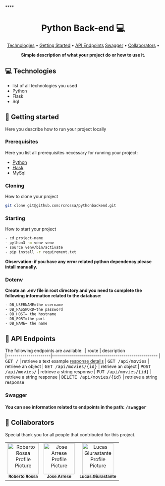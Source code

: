 ****<h1 align="center" style="font-weight: bold;">Python Back-end 💻</h1>

<p align="center">
 <a href="#tech">Technologies</a> • 
 <a href="#started">Getting Started</a> • 
  <a href="#routes">API Endpoints</a> 
  <a href="#swagger">Swagger</a> •
 <a href="#colab">Collaborators</a> •
 <!-- <a href="#contribute">Contribute</a> -->
</p>

<p align="center">
    <b>Simple description of what your project do or how to use it.</b>
</p>
<h2 id="tech">💻 Technologies</h2>

- list of all technologies you used
- Python
- Flask
- Sql

<h2 id="started">🚀 Getting started</h2>

Here you describe how to run your project locally

<h3>Prerequisites</h3>

Here you list all prerequisites necessary for running your project:

- [Python](https://www.python.org)
- [Flask](https://github.com)
- [MySql](https://www.mysql.com)

<h3>Cloning</h3>

How to clone your project


```bash
git clone git@github.com:rcrossa/pythonbackend.git
```

<h3>Starting</h3>

How to start your project

```bash
- cd project-name
- python3 -m venv venv
- source venv/bin/activate 
- pip install -r requirement.txt
```
<b>Observation: if you have any error related python dependency please intall manually.</b>

<h3>Dotenv</h3>
<b>Create an .env file in root directory and you need to complete the following information related to the database:</b> 

```bash
- DB_USERNAME=the username 
- DB_PASSWORD=the password 
- DB_HOST= the hostname 
- DB_PORT=the port 
- DB_NAME= the name 
```


 <h2 id="routes">📍 API Endpoints</h2>

The following endpoints are available:
​
| route               | description                                          
|----------------------|-----------------------------------------------------
| <kbd>GET /</kbd>     | retrieve a text example [response details](#get-text)
| <kbd>GET /api/movies</kbd>     | retrieve an object 
| <kbd>GET /api/movies/{id}</kbd>     | retrieve an object 
| <kbd>POST /api/movies/</kbd>     | retrieve a string response 
| <kbd>PUT /api/movies/{id}</kbd>     | retrieve a string response
| <kbd>DELETE /api/movies/{id}</kbd>     | retrieve a string response


<h3 id="swagger">Swagger</h3>
<h4>You can see information related to endpoints in the path:  <kbd> /swagger</kbd></h4>


<h2 id="colab">🤝 Collaborators</h2>

Special thank you for all people that contributed for this project.

<table>
  <tr>
    <td align="center">
      <a href="#">
        <img src="https://avatars.githubusercontent.com/u/28865492?v=4" width="100px;" alt="Roberto Rossa Profile Picture"/><br>
        <sub>
          <b>Roberto Rossa</b>
        </sub>
      </a>
    </td>
    <td align="center">
      <a href="#">
        <img src="https://avatars.githubusercontent.com/u/49814034?v=4" width="100px;" alt="Jose Arrese Profile Picture"/><br>
        <sub>
          <b>Jose Arrese</b>
        </sub>
      </a>
    </td>
    <td align="center">
      <a href="#">
        <img src="https://avatars.githubusercontent.com/u/20940000?v=4" width="100px;" 
        alt="Lucas Giurastante Profile Picture"/><br>
        <sub>
          <b>Lucas Giurastante</b>
        </sub>
      </a>
    </td>
  </tr>
</table>

